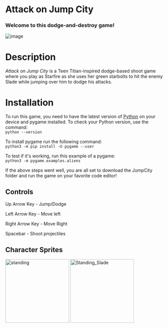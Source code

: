# Attack on Jump City

### Welcome to this dodge-and-destroy game!
![image](https://github.com/user-attachments/assets/ecf3ea13-28e9-4f5a-a3ee-4dedae77be74)
# Description
_Attack on Jump City_ is a Teen Titian-inspired dodge-based shoot game where you play as Starfire as she uses her green starbolts to hit the enemy Slade while jumping over him to dodge his attacks.

# Installation
To run this game, you need to have the latest version of [Python](https://www.python.org/downloads/) on your device and pygame installed.
To check your Python version, use the command:\
`python --version`

To install pygame run the following command:\
`python3 -m pip install -U pygame --user`

To test if it's working, run this example of a pygame:\
`python3 -m pygame.examples.aliens`

If the above steps went well, you are all set to download the JumpCity folder and run the game on your favorite code editor!

## Controls
Up Arrow Key - Jump/Dodge

Left Arrow Key - Move left

Right Arrow Key - Move Right

Spacebar - Shoot projectiles

## Character Sprites
<img src="https://github.com/user-attachments/assets/3b5a54b6-db0c-47a1-b22e-678f9daa5154" alt="standing" width="200" height="200"/>
<img src="https://github.com/user-attachments/assets/957aec3d-a1b5-4780-b91c-d7b3f266ba1d" alt="Standing_Slade" width="200" height="200"/>







